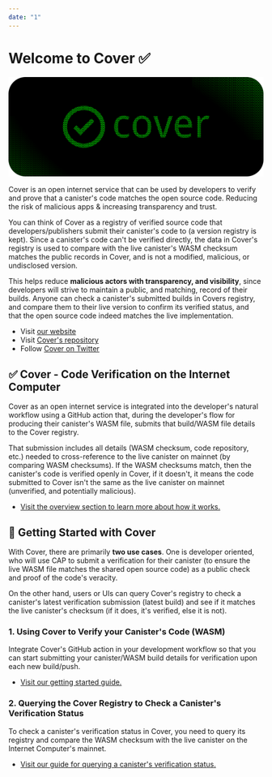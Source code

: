 ```yaml
---
date: "1"
---
```

# Welcome to Cover ✅

![](./imgs/mainn.png)

Cover is an open internet service that can be used by developers to verify and prove that a canister's code matches the open source code. Reducing the risk of malicious apps & increasing transparency and trust.

You can think of Cover as a registry of verified source code that developers/publishers submit their canister's code to (a version registry is kept). Since a canister's code can't be verified directly, the data in Cover's registry is used to compare with the live canister's WASM checksum matches the public records in Cover, and is not a modified, malicious, or undisclosed version. 

This helps reduce **malicious actors with transparency, and visibility**, since developers will strive to maintain a public, and matching, record of their builds. Anyone can check a canister's submitted builds in Covers registry, and compare them to their live version to confirm its verified status, and that the open source code indeed matches the live implementation.

- Visit [our website](https://covercode.ooo)
- Visit [Cover's repository](https://github.com/psychedelic/cover)
- Follow [Cover on Twitter](https://twitter.com/cover_ois) 


## ✅ Cover - Code Verification on the Internet Computer

Cover as an open internet service is integrated into the developer's natural workflow using a GitHub action that, during the developer's flow for producing their canister's WASM file, submits that build/WASM file details to the Cover registry.

That submission includes all details (WASM checksum, code repository, etc.) needed to cross-reference to the live canister on mainnet (by comparing WASM checksums). If the WASM checksums match, then the canister's code is verified openly in Cover, if it doesn't, it means the code submitted to Cover isn't the same as the live canister on mainnet (unverified, and potentially malicious).

- [Visit the overview section to learn more about how it works.](https://docs.covercode.ooo/overview/what-is-cover/)


## 🧰 Getting Started with Cover

With Cover, there are primarily **two use cases**. One is developer oriented, who will use CAP to submit a verification for their canister (to ensure the live WASM file matches the shared open source code) as a public check and proof of the code's veracity. 

On the other hand, users or UIs can query Cover's registry to check a canister's latest verification submission (latest build) and see if it matches the live canister's checksum (if it does, it's verified, else it is not).

### 1. Using Cover to Verify your Canister's Code (WASM)

Integrate Cover's GitHub action in your development workflow so that you can start submitting your canister/WASM build details for verification upon each new build/push.

- [Visit our getting started guide.](https://docs.covercode.ooo/overview/what-is-cover/)

### 2. Querying the Cover Registry to Check a Canister's Verification Status

To check a canister's verification status in Cover, you need to query its registry and compare the WASM checksum with the live canister on the Internet Computer's mainnet.

- [Visit our guide for querying a canister's verification status.](https://docs.covercode.ooo/check-status/what-is-cover/)
